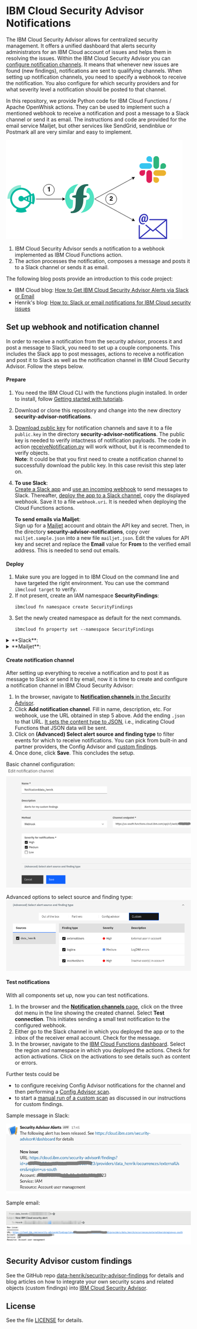 # IBM Cloud Security Advisor Notifications
The IBM Cloud Security Advisor allows for centralized security management. It offers a unified dashboard that alerts security administrators for an IBM Cloud account of issues and helps them in resolving the issues. Within the IBM Cloud Security Advisor you can [configure notification channels](https://cloud.ibm.com/docs/services/security-advisor?topic=security-advisor-notifications). It means that whenever new issues are found (new findings), notifications are sent to qualifying channels. When setting up notification channels, you need to specify a webhook to receive the notification. You also configure for which security providers and for what severity level a notification should be posted to that channel.

In this repository, we provide Python code for IBM Cloud Functions / Apache OpenWhisk actions. They can be used to implement such a mentioned webhook to receive a notification and post a message to a Slack channel or send it as email. The instructions and code are provided for the email service Mailjet, but other services like SendGrid, sendinblue or Postmark all are very similar and easy to implement.

![Architecture](/screenshots/SecAdv_Notifications_Architecture.png)

1. IBM Cloud Security Advisor sends a notification to a webhook implemented as IBM Cloud Functions action.
2. The action processes the notification, composes a message and posts it to a Slack channel or sends it as email.


The following blog posts provide an introduction to this code project:
- IBM Cloud blog: [How to Get IBM Cloud Security Advisor Alerts via Slack or Email](https://www.ibm.com/cloud/blog/ibm-cloud-security-advisor-alerts-via-slack-or-email)
- Henrik's blog: [How to: Slack or email notifications for IBM Cloud security issues](https://blog.4loeser.net/2020/03/how-to-slack-or-email-notifications-for.html)


## Set up webhook and notification channel
In order to receive a notification from the security advisor, process it and post a message to Slack, you need to set up a couple components. This includes the Slack app to post messages, actions to receive a notification and post it to Slack as well as the notification channel in IBM Cloud Security Advisor. Follow the steps below.

#### Prepare
1. You need the IBM Cloud CLI with the functions plugin installed. In order to install, follow [Getting started with tutorials](https://cloud.ibm.com/docs/tutorials?topic=solution-tutorials-getting-started).
2. Download or clone this repository and change into the new directory **security-advisor-notifications**.
3. [Download public key](https://cloud.ibm.com/security-advisor#/notifications) for notification channels and save it to a file `public.key` in the directory **security-advisor-notifications**. The public key is needed to verify intactness of notification payloads. The code in action [receiveNotification.py](/src/receiveNotification.py) will work without, but it is recommended to verify objects.   
**Note**: It could be that you first need to create a notification channel to successfully download the public key. In this case revisit this step later on.
4. **To use Slack**:   
   [Create a Slack app](https://api.slack.com/start) and [use an incoming webhook](https://api.slack.com/messaging/webhooks) to send messages to Slack. Thereafter, [deploy the app to a Slack channel](https://api.slack.com/best-practices/blueprints/per-channel-webhooks), copy the displayed webhook. Save it to a file `webhook.uri`. It is needed when deploying the Cloud Functions actions.

   **To send emails via Mailjet**:   
   Sign up for a [Mailjet](https://www.mailjet.com/) account and obtain the API key and secret. Then, in the directory **security-advisor-notifications**, copy over `mailjet.sample.json` into a new file `mailjet.json`. Edit the values for API key and secret and replace the **Email** value for **From** to the verified email address. This is needed to send out emails.



#### Deploy
1. Make sure you are logged in to IBM Cloud on the command line and have targeted the right environment. You can use the command `ibmcloud target` to verify.
2. If not present, create an IAM namespace **SecurityFindings**:
   ```
   ibmcloud fn namespace create SecurityFindings
   ```
3. Set the newly created namespace as default for the next commands.
   ```
   ibmcloud fn property set --namespace SecurityFindings
   ```

<details>
<summary>**Slack**:</summary>

4. In the same terminal, execute the following command:   
   ```
   SA_PUBLIC_KEY=$(cat public.key) SLACK_WEBHOOK_URL=$(cat webhook.uri) ibmcloud fn deploy -m manifestSlack.yaml
   ```
   It sets two environment variables based on the file content from the prepare phase above. The variables are used to bind action parameters. See the files [manifestSlack.yaml](manifestSlack.yaml) and the related action code for details.
5. Next, you need to obtain the URL for web-enabled action. It serves as webhook for the notification channel. Execute the following:
   ```
   ibmcloud fn action get security_notifications/notificationToSlack --url
   ```
</details>
<details>
<summary>**Mailjet**:</summary>

4. In the same terminal, execute the following command:   

   ```
   SA_PUBLIC_KEY=$(cat public.key) MAILJET_CONFIG=$(cat mailjet.json) ibmcloud fn deploy -m manifestEmail.yaml
   ```

   It sets two environment variables based on the file content from the prepare phase above. The variables are used to bind action parameters. See the files [manifestEmail.yaml](manifestEmail.yaml) and the related action code for details.
5. Next, you need to obtain the URL for web-enabled action. It serves as webhook for the notification channel. Execute the following:
   ```
   ibmcloud fn action get security_notifications/notificationToEmail --url
   ```
</details>

#### Create notification channel
After setting up everything to receive a notification and to post it as message to Slack or send it by email, now it is time to create and configure a notification channel in IBM Cloud Security Advisor:
1. In the browser, navigate to [**Notification channels** in the Security Advisor](https://cloud.ibm.com/security-advisor#/notifications).
2. Click **Add notification channel**. Fill in name, description, etc. For webhook, use the URL obtained in step 5 above. Add the ending `.json` to that URL. [It sets the content type to JSON](https://cloud.ibm.com/docs/openwhisk?topic=cloud-functions-actions_web#actions_web_extra), i.e., indicating Cloud Functions that JSON data will be sent.
3. Click on **(Advanced) Select alert source and finding type** to filter events for which to receive notifications. You can pick from built-in and partner providers, the Config Advisor and [custom findings](https://github.com/data-henrik/security-advisor-findings).
4. Once done, click **Save**. This concludes the setup.

Basic channel configuration:   
![Edit notification channel](screenshots/SecurityAdvisor_EditChannel.png)


Advanced options to select source and finding type:   
![Advanced options to select source and finding type](/screenshots/SecurityAdvisor_Filter.png)

#### Test notifications
With all components set up, now you can test notifications.
1. In the browser and the [**Notification channels** page](https://cloud.ibm.com/security-advisor#/notifications), click on the three dot menu in the line showing the created channel. Select **Test connection**. This initiates sending a small test notification to the configured webhook.
2. Either go to the Slack channel in which you deployed the app or to the inbox of the receiver email account. Check for the message.
3. In the browser, navigate to the [IBM Cloud Functions dashboard](https://cloud.ibm.com/functions/dashboard). Select the region and namespace in which you deployed the actions. Check for action activations. Click on the activations to see details such as content or errors.

Further tests could be 
- to configure receiving Config Advisor notifications for the channel and then performing a [Config Advisor scan](https://cloud.ibm.com/security-advisor#/configadvisor).
- to start a [manual run of a custom scan](https://github.com/data-henrik/security-advisor-findings/blob/master/INSTRUCTIONS.md#run-actions-manually) as discussed in our instructions for custom findings.

Sample message in Slack:

![Slack message about new security finding](/screenshots/SlackMessage_SecurityAlert.png)

Sample email:

![Email with security alert](/screenshots/SecAdv_EmailNotification.png)


## Security Advisor custom findings

See the GitHub repo [data-henrik/security-advisor-findings](https://github.com/data-henrik/security-advisor-findings) for details and blog articles on how to integrate your own security scans and related objects (custom findings) into [IBM Cloud Security Advisor](https://cloud.ibm.com/security-advisor).

## License
See the file [LICENSE](/LICENSE) for details.
